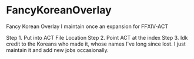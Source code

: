 # FancyKoreanOverlay
Fancy Korean Overlay I maintain once an expansion for FFXIV-ACT

Step 1. Put into ACT File Location
Step 2. Point ACT at the index
Step 3. Idk credit to the Koreans who made it, whose names I've long since lost. I just maintain it and add new jobs occasionally.



